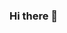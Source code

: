 ### Hi there 👋

<!--
**PochimireddyHarika/PochimireddyHarika** is a ✨ _special_ ✨ repository because its `README.md` (this file) appears on your GitHub profile.

Here are some ideas to get you started:

- 🔭 I’m currently working on ...
- 🌱 I’m currently learning ...
- 👯 I’m looking to collaborate on ...
- 🤔 I’m looking for help with ...
- 💬 Ask me about ...
- 📫 How to reach me: ...
- 😄 Pronouns: ...
- ⚡ Fun fact: ...
-![GitHub Stats](https://github-readme-stats.vercel.app/api?username=PochimireddyHarika&theme=radical)
